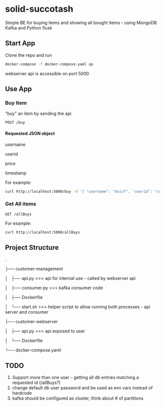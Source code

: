 # solid-succotash
Simple BE for buying items and showing all bought items - using MongoDB Kafka and Python flusk


## Start App
Clone the repo and run
```sh
docker-compose -f docker-compose.yaml up 
```
webserver api is accessible on port 5000

## Use App
### Buy Item
"buy" an item by sending the api
```
POST /buy
```
#### Requested JSON object
username

userid

price

timestamp


For example:
```sh
curl http://localhost:5000/buy -d '{ "username": "AvivT", "userid": "cdj_ks7393cs", "price": "25.6", "timestamp": "67832804329" }'
```
### Get All items
```
GET /allBuys
```
For example:
```sh
curl http://localhost:5000/allBuys
```

## Project Structure
.

├── customer-management

│   ├── api.py >>> api for internal use - called by webserver api

│   ├── consumer.py >>> kafka consumer code

│   ├── Dockerfile

│   └── start.sh >>> helper script to allow running both processes - api server and consumer

├── customer-webserver

│   ├── api.py >>> api exposed to user

│   └── Dockerfile

└── docker-compose.yaml


## TODO
1. Support more than one user - getting all db entries matching a requested id (/allBuys?<userid>)
2. change default db user password and be used as env vars instead of hardcode
3. kafka should be configured as cluster, think about # of partitions
